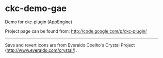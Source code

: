 ckc-demo-gae
==========

Demo for ckc-plugin (AppEngine) 

Project page can be found from: http://code.google.com/p/ckc-plugin/

----
Save and revert icons are from Everaldo Coelho's Crystal Project (http://www.everaldo.com/crystal/).